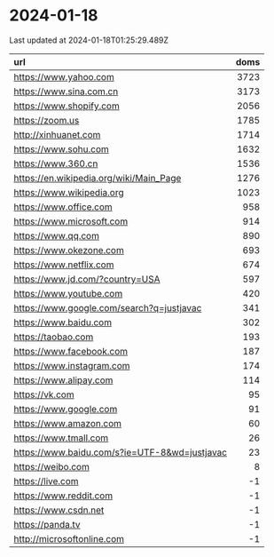 # 2024-01-18

<!-- BEGIN -->
Last updated at 2024-01-18T01:25:29.489Z

url | doms
:- | -:
https://www.yahoo.com | 3723
https://www.sina.com.cn | 3173
https://www.shopify.com | 2056
https://zoom.us | 1785
http://xinhuanet.com | 1714
https://www.sohu.com | 1632
https://www.360.cn | 1536
https://en.wikipedia.org/wiki/Main_Page | 1276
https://www.wikipedia.org | 1023
https://www.office.com | 958
https://www.microsoft.com | 914
https://www.qq.com | 890
https://www.okezone.com | 693
https://www.netflix.com | 674
https://www.jd.com/?country=USA | 597
https://www.youtube.com | 420
https://www.google.com/search?q=justjavac | 341
https://www.baidu.com | 302
https://taobao.com | 193
https://www.facebook.com | 187
https://www.instagram.com | 174
https://www.alipay.com | 114
https://vk.com | 95
https://www.google.com | 91
https://www.amazon.com | 60
https://www.tmall.com | 26
https://www.baidu.com/s?ie=UTF-8&wd=justjavac | 23
https://weibo.com | 8
https://live.com | -1
https://www.reddit.com | -1
https://www.csdn.net | -1
https://panda.tv | -1
http://microsoftonline.com | -1
<!-- END -->
